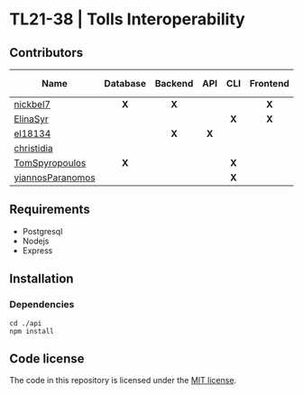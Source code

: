 # TL21-38 | Tolls Interoperability

## Contributors
| Name                                                      | Database | Backend | API    | CLI    | Frontend | API-testing | CLI-testing | Docs-Diagrams |
| ---                                                       | :---:    | :---:   | :---:  | :---:  | :---:    | :---:       | :---:       | :---:         |
|[nickbel7](https://github.com/nickbel7)                    | **X**    | **X**   |        |        | **X**    |             |             | **X**         | 
|[ElinaSyr](https://github.com/ElinaSyr)                    |          |         |        | **X**  | **X**    |             |             | **X**         | 
|[el18134](https://github.com/el18183)                      |          | **X**   | **X**  |        |          |             |             | **X**         | 
|[christidia](https://github.com/christidia)                |          |         |        |        |          | **X**       |             | **X**         | 
|[TomSpyropoulos](https://github.com/TomSpyropoulos)        | **X**    |         |        | **X**  |          |             | **X**       | **X**         | 
|[yiannosParanomos](https://github.com/yiannosParanomos)    |          |         |        | **X**  |          |             | **X**       | **X**         | 

## Requirements
- Postgresql
- Nodejs
- Express
## Installation
### Dependencies
```
cd ./api
npm install
```

## Code license
The code in this repository is licensed under the [MIT license](LICENSE).
